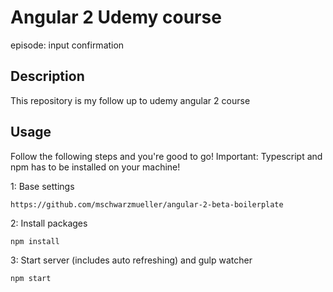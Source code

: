 # Angular 2 Udemy course 

episode: input confirmation

## Description
This repository is my follow up to udemy angular 2 course

## Usage
Follow the following steps and you're good to go! Important: Typescript 
and npm has to be installed on your machine!

1: Base settings
```
https://github.com/mschwarzmueller/angular-2-beta-boilerplate
```
2: Install packages
```
npm install
```
3: Start server (includes auto refreshing) and gulp watcher
```
npm start
```
